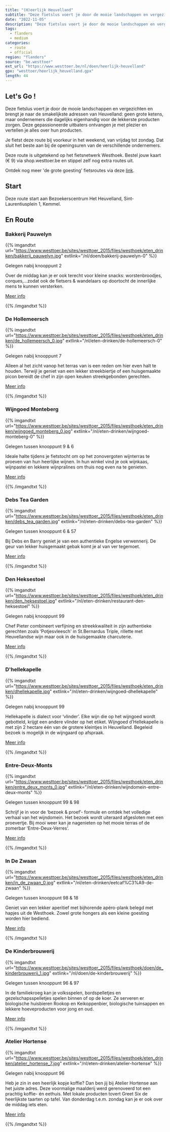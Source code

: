 ```yaml
---
title: "(H)eerlijk Heuvelland"
subtitle: "Deze fietslus voert je door de mooie landschappen en vergezichten en brengt je naar de smakelijkste adressen van Heuvelland: geen grote ketens, maar ondernemers die dagelijks eigenhandig voor de lekkerste producten zorgen"
date: "2022-11-05"
description: "Deze fietslus voert je door de mooie landschappen en vergezichten en brengt je naar de smakelijkste adressen van Heuvelland: geen grote ketens, maar ondernemers die dagelijks eigenhandig voor de lekkerste producten zorgen" 
tags:
  - flanders
  - medium
categories: 
  - route
  - official
region: "flanders"
source: "be.westtoer"
ext_url: "https://www.westtoer.be/nl/doen/heerlijk-heuvelland"
gpx: "westtoer/heerlijk_heuvelland.gpx"
length: 44
---
```


## Let's Go !

Deze fietslus voert je door de mooie landschappen en vergezichten en brengt je naar de smakelijkste adressen van Heuvelland: geen grote ketens, maar ondernemers die dagelijks eigenhandig voor de lekkerste producten zorgen. Deze gepassioneerde uitbaters ontvangen je met plezier en vertellen je alles over hun producten. 

Je fietst deze route bij voorkeur in het weekend, van vrijdag tot zondag. Dat sluit het beste aan bij de openingsuren van de verschillende ondernemers. 

Deze route is uitgetekend op het fietsnetwerk Westhoek. Bestel jouw kaart (€ 9) via shop.westtoer.be en stippel zelf nog extra routes uit. 

Ontdek nog meer 'de grote goesting' fietsroutes via deze [link](https://www.westtoer.be/nl/grotegoesting/fietsen).

## Start 

Deze route start aan Bezoekerscentrum Het Heuvelland, Sint-Laurentiusplein 1, Kemmel. 

## En Route

### Bakkerij Pauwelyn

{{% imgandtxt url="https://www.westtoer.be/sites/westtoer_2015/files/westhoek/eten_drinken/bakkerij_pauwelyn.jpg" extlink="/nl/doen/bakkerij-pauwelyn-0" %}}

Gelegen nabij knooppunt 2

Over de middag kan je er ook terecht voor kleine snacks: worstenbroodjes, corques,...zodat ook de fietsers & wandelaars op doortocht de innerlijke mens te kunnen versterken.

[Meer info](https://www.westtoer.be/nl/doen/bakkerij-pauwelyn-0)

{{% /imgandtxt %}}

### De Hollemeersch

{{% imgandtxt url="https://www.westtoer.be/sites/westtoer_2015/files/westhoek/eten_drinken/de_hollemeersch_0.jpg" extlink="/nl/eten-drinken/de-hollemeersch-0" %}}

Gelegen nabij knooppunt 7

Alleen al het zicht vanop het terras van is een reden om hier even halt te houden. Terwijl je geniet van een lekker streekbiertje of een huisgemaakte picon bereidt de chef in zijn open keuken streekgebonden gerechten.

[Meer info](https://www.westtoer.be/nl/eten-drinken/de-hollemeersch-0)

{{% /imgandtxt %}}

### Wijngoed Monteberg

{{% imgandtxt url="https://www.westtoer.be/sites/westtoer_2015/files/westhoek/eten_drinken/wijngoed_monteberg_0.jpg" extlink="/nl/eten-drinken/wijngoed-monteberg-0" %}}

Gelegen tussen knooppunt 9 & 6

Ideale halte tijdens je fietstocht om op het zonovergoten wijnterras te proeven van hun heerlijke wijnen. In hun winkel vind je ook wijnkaas, wijnpastei en lekkere wijnpralines om thuis nog even na te genieten.

[Meer info](https://www.westtoer.be/nl/eten-drinken/wijngoed-monteberg-0)

{{% /imgandtxt %}}

### Debs Tea Garden

{{% imgandtxt url="https://www.westtoer.be/sites/westtoer_2015/files/westhoek/eten_drinken/debs_tea_garden.jpg" extlink="/nl/eten-drinken/debs-tea-garden" %}}

Gelegen tussen knooppunt 6 & 57

Bij Debs en Barry geniet je van een authentieke Engelse verwennerij. De geur van lekker huisgemaakt gebak komt je al van ver tegemoet.

[Meer info](https://www.westtoer.be/nl/eten-drinken/debs-tea-garden)

{{% /imgandtxt %}}

### Den Heksestoel

{{% imgandtxt url="https://www.westtoer.be/sites/westtoer_2015/files/westhoek/eten_drinken/den_heksestoel.jpg" extlink="/nl/eten-drinken/restaurant-den-heksestoel" %}}

Gelegen nabij knooppunt 99

Chef Pieter combineert verfijning en streekkwaliteit in zijn authentieke gerechten zoals ‘Potjesvleesch' in St.Bernardus Triple, rillette met Heuvellandse wijn maar ook in de huisgemaakte charcuterie.

[Meer info](https://www.westtoer.be/nl/eten-drinken/restaurant-den-heksestoel)

{{% /imgandtxt %}}

### D'hellekapelle

{{% imgandtxt url="https://www.westtoer.be/sites/westtoer_2015/files/westhoek/eten_drinken/dhellekapelle.jpg" extlink="/nl/eten-drinken/wijngoed-dhellekapelle" %}}

Gelegen nabij knooppunt 99

Hellekapelle is dialect voor ‘vlinder’. Elke wijn die op het wijngoed wordt gebotteld, krijgt een andere vlinder op het etiket. Wijngoed d’Hellekapelle is met zijn 2 hectare één van de grotere kleintjes in Heuvelland. Begeleid bezoek is mogelijk in de wijngaard op afspraak.

[Meer info](https://www.westtoer.be/nl/eten-drinken/wijngoed-dhellekapelle)

{{% /imgandtxt %}}

### Entre-Deux-Monts

{{% imgandtxt url="https://www.westtoer.be/sites/westtoer_2015/files/westhoek/eten_drinken/entre_deux_monts_0.jpg" extlink="/nl/eten-drinken/wijndomein-entre-deux-monts" %}}

Gelegen tussen knooppunt 99 & 98

Schrijf je in voor de ‘bezoek & proef’- formule en ontdek het volledige verhaal van het wijndomein. Het bezoek wordt uiteraard afgesloten met een proevertje. Bij mooi weer kan je nagenieten op het mooie terras of de zomerbar ‘Entre-Deux-Verres’.

[Meer info](https://www.westtoer.be/nl/eten-drinken/wijndomein-entre-deux-monts)

{{% /imgandtxt %}}

### In De Zwaan

{{% imgandtxt url="https://www.westtoer.be/sites/westtoer_2015/files/westhoek/eten_drinken/in_de_zwaan_0.jpg" extlink="/nl/eten-drinken/eetcaf%C3%A9-de-zwaan" %}}

Gelegen tussen knooppunt 98 & 18

Geniet van een lekker aperitief met bijhorende apéro-plank belegd met hapjes uit de Westhoek. Zowel grote hongers als een kleine goesting worden hier bediend.

[Meer info](https://www.westtoer.be/nl/eten-drinken/eetcaf%C3%A9-de-zwaan)

{{% /imgandtxt %}}

### De Kinderbrouwerij

{{% imgandtxt url="https://www.westtoer.be/sites/westtoer_2015/files/westhoek/doen/de_kinderbrouwerij_1.jpg" extlink="/nl/doen/de-kinderbrouwerij" %}}

Gelegen tussen knooppunt 96 & 97

In de familiekroeg kan je volksspelen, bordspelletjes en gezelschapsspelletjes spelen binnen of op de koer. Ze serveren er biologische huisbieren Rookop en Keikoppenbier, biologische tuinsappen en lekkere hoeveproducten voor jong en oud.

[Meer info](https://www.westtoer.be/nl/doen/de-kinderbrouwerij)

{{% /imgandtxt %}}

### Atelier Hortense

{{% imgandtxt url="https://www.westtoer.be/sites/westtoer_2015/files/westhoek/eten_drinken/atelier_hortense_7.jpg" extlink="/nl/eten-drinken/atelier-hortense" %}}

Gelegen nabij knooppunt 96

Heb je zin in een heerlijk kopje koffie? Dan ben jij bij Atelier Hortense aan het juiste adres. Deze voormalige maalderij werd gerenoveerd tot een prachtig koffie- én eethuis. Met lokale producten tovert Greet Six de heerlijkste taarten op tafel. Van donderdag t.e.m. zondag kan je er ook over de middag iets eten.

[Meer info](https://www.westtoer.be/nl/eten-drinken/atelier-hortense)

{{% /imgandtxt %}}

